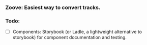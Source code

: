 ### Zoove: Easiest way to convert tracks.

### Todo:
- [ ] Components: Storybook (or Ladle, a lightweight alternative to storybook) for component documentation and testing.